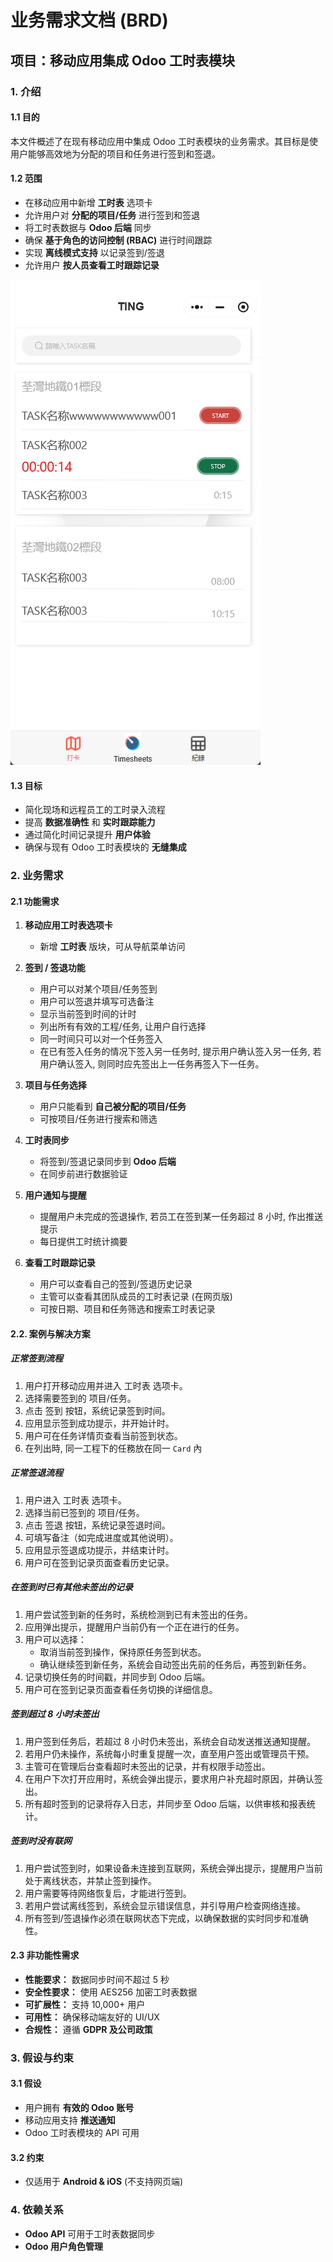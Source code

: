 # 业务需求文档 (BRD)

## 项目：移动应用集成 Odoo 工时表模块  

### 1. 介绍  
#### 1.1 目的  
本文件概述了在现有移动应用中集成 Odoo 工时表模块的业务需求。其目标是使用户能够高效地为分配的项目和任务进行签到和签退。  

#### 1.2 范围  
- 在移动应用中新增 **工时表** 选项卡  
- 允许用户对 **分配的项目/任务** 进行签到和签退  
- 将工时表数据与 **Odoo 后端** 同步  
- 确保 **基于角色的访问控制 (RBAC)** 进行时间跟踪  
- 实现 **离线模式支持** 以记录签到/签退  
- 允许用户 **按人员查看工时跟踪记录**  

![img](./app-ui.png)  

#### 1.3 目标  
- 简化现场和远程员工的工时录入流程  
- 提高 **数据准确性** 和 **实时跟踪能力**  
- 通过简化时间记录提升 **用户体验**  
- 确保与现有 Odoo 工时表模块的 **无缝集成**  

### 2. 业务需求  
#### 2.1 功能需求  
1. **移动应用工时表选项卡**  
      - 新增 **工时表** 版块，可从导航菜单访问  

2. **签到 / 签退功能**  
      - 用户可以对某个项目/任务签到  
      - 用户可以签退并填写可选备注  
      - 显示当前签到时间的计时  
      - 列出所有有效的工程/任务, 让用户自行选择  
      - 同一时间只可以对一个任务签入  
      - 在已有签入任务的情况下签入另一任务时, 提示用户确认签入另一任务, 若用户确认签入, 则同时应先签出上一任务再签入下一任务。  

3. **项目与任务选择**  
      - 用户只能看到 **自己被分配的项目/任务**  
      - 可按项目/任务进行搜索和筛选  

4. **工时表同步**  
      - 将签到/签退记录同步到 **Odoo 后端**  
      - 在同步前进行数据验证  

5. **用户通知与提醒**  
      - 提醒用户未完成的签退操作, 若员工在签到某一任务超过 8 小时, 作出推送提示  
      - 每日提供工时统计摘要  

6. **查看工时跟踪记录**  
      - 用户可以查看自己的签到/签退历史记录  
      - 主管可以查看其团队成员的工时表记录 (在网页版)  
      - 可按日期、项目和任务筛选和搜索工时表记录  

#### 2.2. 案例与解决方案  
##### 正常签到流程  
1. 用户打开移动应用并进入 工时表 选项卡。
2. 选择需要签到的 项目/任务。
3. 点击 签到 按钮，系统记录签到时间。
4. 应用显示签到成功提示，并开始计时。
5. 用户可在任务详情页查看当前签到状态。
6. 在列出時, 同一工程下的任務放在同一 `Card` 內
##### 正常签退流程  
1. 用户进入 工时表 选项卡。
2. 选择当前已签到的 项目/任务。
3. 点击 签退 按钮，系统记录签退时间。
4. 可填写备注（如完成进度或其他说明）。
5. 应用显示签退成功提示，并结束计时。
6. 用户可在签到记录页面查看历史记录。
##### 在签到时已有其他未签出的记录  
1. 用户尝试签到新的任务时，系统检测到已有未签出的任务。
2. 应用弹出提示，提醒用户当前仍有一个正在进行的任务。
3. 用户可以选择：
      - 取消当前签到操作，保持原任务签到状态。
      - 确认继续签到新任务，系统会自动签出先前的任务后，再签到新任务。
4. 记录切换任务的时间戳，并同步到 Odoo 后端。
5. 用户可在签到记录页面查看任务切换的详细信息。
##### 签到超过 8 小时未签出  
1. 用户签到任务后，若超过 8 小时仍未签出，系统会自动发送推送通知提醒。
1. 若用户仍未操作，系统每小时重复提醒一次，直至用户签出或管理员干预。
1. 主管可在管理后台查看超时未签出的记录，并有权限手动签出。
1. 在用户下次打开应用时，系统会弹出提示，要求用户补充超时原因，并确认签出。
1. 所有超时签到的记录将存入日志，并同步至 Odoo 后端，以供审核和报表统计。

##### 签到时没有联网  
1. 用户尝试签到时，如果设备未连接到互联网，系统会弹出提示，提醒用户当前处于离线状态，并禁止签到操作。
1. 用户需要等待网络恢复后，才能进行签到。
1. 若用户尝试离线签到，系统会显示错误信息，并引导用户检查网络连接。
1. 所有签到/签退操作必须在联网状态下完成，以确保数据的实时同步和准确性。

#### 2.3 非功能性需求  
- **性能要求：** 数据同步时间不超过 5 秒  
- **安全性要求：** 使用 AES256 加密工时表数据  
- **可扩展性：** 支持 10,000+ 用户  
- **可用性：** 确保移动端友好的 UI/UX  
- **合规性：** 遵循 **GDPR 及公司政策**  

### 3. 假设与约束  
#### 3.1 假设  
- 用户拥有 **有效的 Odoo 账号**  
- 移动应用支持 **推送通知**  
- Odoo 工时表模块的 API 可用  

#### 3.2 约束  
- 仅适用于 **Android & iOS** (不支持网页端)  

### 4. 依赖关系  
- **Odoo API** 可用于工时表数据同步  
- **Odoo 用户角色管理**  




